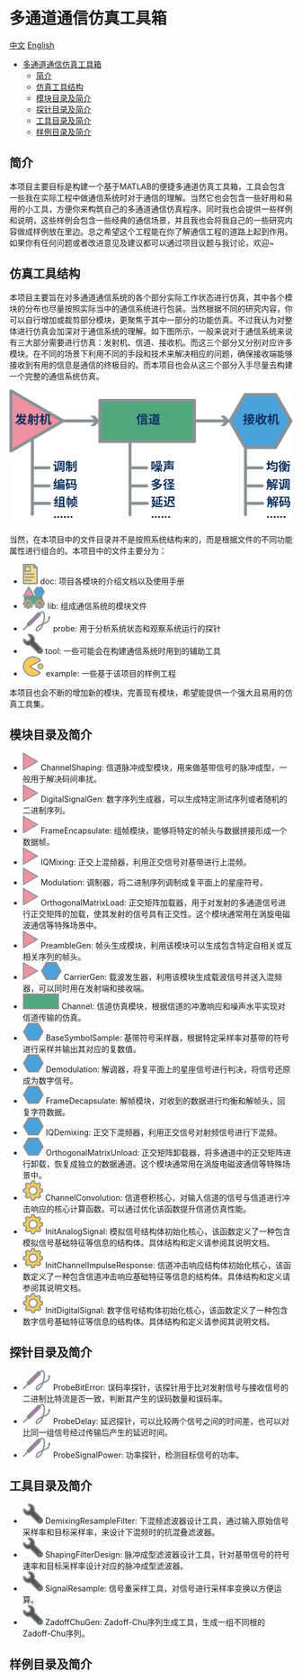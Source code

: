 # 多通道通信仿真工具箱

[中文](README.md)
[English](README.en.md)

- [多通道通信仿真工具箱](#多通道通信仿真工具箱)
  - [简介](#简介)
  - [仿真工具结构](#仿真工具结构)
  - [模块目录及简介](#模块目录及简介)
  - [探针目录及简介](#探针目录及简介)
  - [工具目录及简介](#工具目录及简介)
  - [样例目录及简介](#样例目录及简介)


## 简介

本项目主要目标是构建一个基于MATLAB的便捷多通道仿真工具箱，工具会包含一些我在实际工程中做通信系统时对于通信的理解。当然它也会包含一些好用和易用的小工具，方便你来构筑自己的多通道通信仿真程序。同时我也会提供一些样例和说明，这些样例会包含一些经典的通信场景，并且我也会将我自己的一些研究内容做成样例放在里边。总之希望这个工程能在你了解通信工程的道路上起到作用。如果你有任何问题或者改进意见及建议都可以通过项目议题与我讨论，欢迎~

## 仿真工具结构

本项目主要旨在对多通道通信系统的各个部分实际工作状态进行仿真，其中各个模块的分布也尽量按照实际当中的通信系统进行包装。当然根据不同的研究内容，你可以自行增加或裁剪部分模块，更聚焦于其中一部分的功能仿真。不过我认为对整体进行仿真会加深对于通信系统的理解。如下图所示，一般来说对于通信系统来说有三大部分需要进行仿真：发射机、信道、接收机。而这三个部分又分别对应许多模块。在不同的场景下利用不同的手段和技术来解决相应的问题，确保接收端能够接收到有用的信息是通信的终极目的。而本项目也会从这三个部分入手尽量去构建一个完整的通信系统仿真。

![系统结构图](doc/img/SystemStructure.svg "系统结构图")

当然，在本项目中的文件目录并不是按照系统结构来的，而是根据文件的不同功能属性进行组合的。本项目中的文件主要分为：

- ![](doc/img/Document.svg) doc: 项目各模块的介绍文档以及使用手册
- ![](doc/img/Library.svg) lib: 组成通信系统的模块文件
- ![](doc/img/Probe.svg) probe: 用于分析系统状态和观察系统运行的探针
- ![](doc/img/Tool.svg) tool: 一些可能会在构建通信系统时用到的辅助工具
- ![](doc/img/Example.svg) example: 一些基于该项目的样例工程

本项目也会不断的增加新的模块，完善现有模块，希望能提供一个强大且易用的仿真工具集。

## 模块目录及简介

- ![](doc/img/Transmitter.svg) ChannelShaping: 信道脉冲成型模块，用来做基带信号的脉冲成型，一般用于解决码间串扰。
- ![](doc/img/Transmitter.svg) DigitalSignalGen: 数字序列生成器，可以生成特定测试序列或者随机的二进制序列。
- ![](doc/img/Transmitter.svg) FrameEncapsulate: 组帧模块，能够将特定的帧头与数据拼接形成一个数据帧。
- ![](doc/img/Transmitter.svg) IQMixing: 正交上混频器，利用正交信号对基带进行上混频。
- ![](doc/img/Transmitter.svg) Modulation: 调制器，将二进制序列调制成复平面上的星座符号。
- ![](doc/img/Transmitter.svg) OrthogonalMatrixLoad: 正交矩阵加载器，用于对发射的多通道信号进行正交矩阵的加载，使其发射的信号具有正交性。这个模块通常用在涡旋电磁波通信等特殊场景中。
- ![](doc/img/Transmitter.svg) PreambleGen: 帧头生成模块，利用该模块可以生成包含特定自相关或互相关序列的帧头。
- ![](doc/img/Transmitter.svg) ![](doc/img/Receiver.svg) CarrierGen: 载波发生器，利用该模块生成载波信号并送入混频器，可以同时用在发射端和接收端。
- ![](doc/img/Channel.svg) Channel: 信道仿真模块，根据信道的冲激响应和噪声水平实现对信道传输的仿真。
- ![](doc/img/Receiver.svg) BaseSymbolSample: 基带符号采样器，根据特定采样率对基带的符号进行采样并输出其对应的复数值。
- ![](doc/img/Receiver.svg) Demodulation: 解调器，将复平面上的星座信号进行判决，将信号还原成为数字信号。
- ![](doc/img/Receiver.svg) FrameDecapsulate: 解帧模块，对收到的数据进行均衡和解帧头，回复字符数据。
- ![](doc/img/Receiver.svg) IQDemixing: 正交下混频器，利用正交信号对射频信号进行下混频。
- ![](doc/img/Receiver.svg) OrthogonalMatrixUnload: 正交矩阵卸载器，将多通道中的正交矩阵进行卸载，恢复成独立的数据通道。这个模块通常用在涡旋电磁波通信等特殊场景中。
- ![](doc/img/Fundamental.svg) ChannelConvolution: 信道卷积核心，对输入信道的信号与信道进行冲击响应的核心计算函数。可以通过优化该函数提升信道仿真性能。
- ![](doc/img/Fundamental.svg) InitAnalogSignal: 模拟信号结构体初始化核心，该函数定义了一种包含模拟信号基础特征等信息的结构体。具体结构和定义请参阅其说明文档。
- ![](doc/img/Fundamental.svg) InitChannelImpulseResponse: 信道冲击响应结构体初始化核心，该函数定义了一种包含信道冲击响应基础特征等信息的结构体。具体结构和定义请参阅其说明文档。
- ![](doc/img/Fundamental.svg) InitDigitalSignal: 数字信号结构体初始化核心，该函数定义了一种包含数字信号基础特征等信息的结构体。具体结构和定义请参阅其说明文档。


## 探针目录及简介

- ![](doc/img/Probe.svg) ProbeBitError: 误码率探针，该探针用于比对发射信号与接收信号的二进制比特流是否一致，判断其产生的误码数量和误码率。
- ![](doc/img/Probe.svg) ProbeDelay: 延迟探针，可以比较两个信号之间的时间差，也可以对比同一组信号经过传输后产生的延迟时间。
- ![](doc/img/Probe.svg) ProbeSignalPower: 功率探针，检测目标信号的功率。

## 工具目录及简介

- ![](doc/img/Tool.svg) DemixingResampleFilter: 下混频滤波器设计工具，通过输入原始信号采样率和目标采样率，来设计下混频时的抗混叠滤波器。
- ![](doc/img/Tool.svg) ShapingFilterDesign: 脉冲成型滤波器设计工具，针对基带信号的符号速率和目标采样率设计对应的脉冲成型滤波器。
- ![](doc/img/Tool.svg) SignalResample: 信号重采样工具，对信号进行采样率变换以方便运算。
- ![](doc/img/Tool.svg) ZadoffChuGen: Zadoff-Chu序列生成工具，生成一组不同根的Zadoff-Chu序列。

## 样例目录及简介


